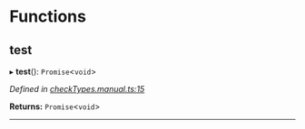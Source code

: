 

# Functions

<a id="test"></a>

##  test

▸ **test**(): `Promise`<`void`>

*Defined in [checkTypes.manual.ts:15](https://github.com/polkadot-js/api/blob/0d12b08/packages/api/src/checkTypes.manual.ts#L15)*

**Returns:** `Promise`<`void`>

___

